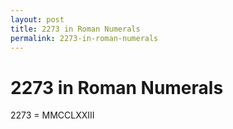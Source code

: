 ```yaml
---
layout: post
title: 2273 in Roman Numerals
permalink: 2273-in-roman-numerals
---
```


# 2273 in Roman Numerals

2273 = MMCCLXXIII

